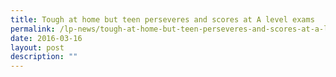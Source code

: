 ```yaml
---
title: Tough at home but teen perseveres and scores at A level exams
permalink: /lp-news/tough-at-home-but-teen-perseveres-and-scores-at-a-level-exams/
date: 2016-03-16
layout: post
description: ""
---
```

